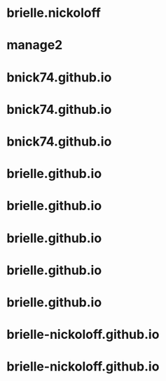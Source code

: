 # brielle.nickoloff
# manage2
# bnick74.github.io
# bnick74.github.io
# bnick74.github.io
# brielle.github.io
# brielle.github.io
# brielle.github.io
# brielle.github.io
# brielle.github.io
# brielle-nickoloff.github.io
# brielle-nickoloff.github.io
